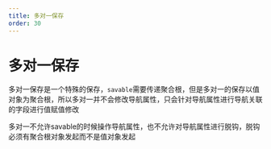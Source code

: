 ```yaml
---
title: 多对一保存
order: 30
---
```


 # 多对一保存
 多对一保存是一个特殊的保存，`savable`需要传递聚合根，但是多对一的保存以值对象为聚合根，所以多对一并不会修改导航属性，只会针对导航属性进行导航关联的字段进行值赋值修改

 多对一不允许savable的时候操作导航属性，也不允许对导航属性进行脱钩，脱钩必须有聚合根对象发起而不是值对象发起